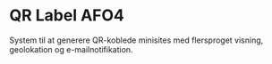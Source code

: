 # QR Label AFO4 
System til at generere QR-koblede minisites med flersproget visning, geolokation og e-mailnotifikation. 

